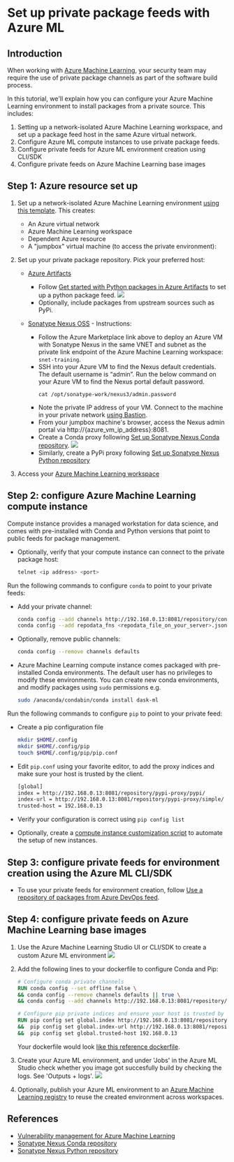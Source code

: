 # Set up private package feeds with Azure ML

## Introduction

When working with [Azure Machine Learning](https://learn.microsoft.com/en-us/azure/machine-learning/), your security team may require the use of private package channels as part of the software build process. 

In this tutorial, we'll explain how you can configure your Azure Machine Learning environment to install packages from a private source. This includes:
1. Setting up a network-isolated Azure Machine Learning workspace, and set up a package feed host in the same Azure virtual network.
1. Configure Azure ML compute instances to use private package feeds.
1. Configure private feeds for Azure ML environment creation using CLI/SDK
1. Configure private feeds on Azure Machine Learning base images

## Step 1: Azure resource set up

1. Set up a network-isolated Azure Machine Learning environment [using this template](https://github.com/Azure/azure-quickstart-templates/tree/master/quickstarts/microsoft.machinelearningservices/machine-learning-end-to-end-secure). This creates:
   
   * An Azure virtual network
   * Azure Machine Learning workspace
   * Dependent Azure resource
   * A "jumpbox" virtual machine (to access the private environment): 
		
1. Set up your private package repository. Pick your preferred host:

   * [Azure Artifacts](https://learn.microsoft.com/en-us/azure/devops/artifacts/start-using-azure-artifacts?view=azure-devops)

       * Follow [Get started with Python packages in Azure Artifacts](https://learn.microsoft.com/en-us/azure/devops/artifacts/quickstarts/python-packages?view=azure-devops) to set up a python package feed.
         ![](images/azure_artifacts_createfeed.png)  
       * Optionally, include packages from upstream sources such as PyPi.

   * [Sonatype Nexus OSS](https://azuremarketplace.microsoft.com/en-in/marketplace/apps/askforcloudllc1651766049149.nexus_repository_oss_on_ubuntu_20_04_lts?tab=Overview&exp=ubp8) - Instructions:
        
        * Follow the Azure Marketplace link above to deploy an Azure VM with Sonatype Nexus in the same VNET and subnet as the private link endpoint of the Azure Machine Learning workspace: `snet-training`.
        * SSH into your Azure VM to find the Nexus default credentials. The default username is “admin”. Run the below command on your Azure VM to find the Nexus portal default password. 
          ```
          cat /opt/sonatype-work/nexus3/admin.password
          ```
        * Note the private IP address of your VM. Connect to the machine in your private network [using Bastion](https://learn.microsoft.com/en-us/azure/bastion/bastion-connect-vm-rdp-windows#rdp).
        * From your jumpbox machine's browser, access the Nexus admin portal via http://{azure_vm_ip_address}:8081.
        * Create a Conda proxy following [Set up Sonatype Nexus Conda repository](https://help.sonatype.com/repomanager3/nexus-repository-administration/formats/conda-repositories).
          ![](images/conda_proxy_created.png)  
        * Similarly, create a PyPi proxy following [Set up Sonatype Nexus Python repository](https://help.sonatype.com/repomanager3/nexus-repository-administration/formats/pypi-repositories) 


1. Access your [Azure Machine Learning workspace](http://ml.azure.com/)

## Step 2: configure Azure Machine Learning compute instance

Compute instance provides a managed workstation for data science, and comes with pre-installed with Conda and Python versions that point to public feeds for package management.

* Optionally, verify that your compute instance can connect to the private package host: 
  ```bash
  telnet <ip address> <port>
  ```

Run the following commands to configure `conda` to point to your private feeds:

* Add your private channel:
  ```bash
  conda config --add channels http://192.168.0.13:8081/repository/conda-proxy/
  conda config --add repodata_fns <repodata_file_on_your_server>.json
  ```
* Optionally, remove public channels:
  ```bash
  conda config --remove channels defaults
  ```

* Azure Machine Learning compute instance comes packaged with pre-installed Conda environments. The default user has no privileges to modify these environments. You can create new conda environments, and modify packages using `sudo` permissions e.g.
  ```bash
  sudo /anaconda/condabin/conda install dask-ml
  ```

Run the following commands to configure `pip` to point to your private feed:

* Create a pip configuration file
  ```bash
  mkdir $HOME/.config
  mkdir $HOME/.config/pip
  touch $HOME/.config/pip/pip.conf
  ```

* Edit `pip.conf` using your favorite editor, to add the proxy indices and make sure your host is trusted by the client.
  ```bash
  [global]
  index = http://192.168.0.13:8081/repository/pypi-proxy/pypi/
  index-url = http://192.168.0.13:8081/repository/pypi-proxy/simple/
  trusted-host = 192.168.0.13
  ```

* Verify your configuration is correct using `pip config list`

* Optionally, create a [compute instance customization script](https://learn.microsoft.com/en-us/azure/machine-learning/how-to-customize-compute-instance) to automate the setup of new instances.

## Step 3: configure private feeds for environment creation using the Azure ML CLI/SDK

* To use your private feeds for environment creation, follow [Use a repository of packages from Azure DevOps feed](https://learn.microsoft.com/en-us/azure/machine-learning/v1/how-to-use-private-python-packages#use-a-repository-of-packages-from-azure-devops-feed).


## Step 4: configure private feeds on Azure Machine Learning base images

1. Use the Azure Machine Learning Studio UI or CLI/SDK to create a custom Azure ML environment
   ![](images/create_azureml_environment.png)

1. Add the following lines to your dockerfile to configure Conda and Pip:
   ```dockerfile
   # Configure conda private channels
   RUN conda config --set offline false \
   && conda config --remove channels defaults || true \
   && conda config --add channels http://192.168.0.13:8081/repository/conda-proxy/main

   # Configure pip private indices and ensure your host is trusted by the client
   RUN pip config set global.index http://192.168.0.13:8081/repository/pypi-proxy/pypi/ \
   &&  pip config set global.index-url http://192.168.0.13:8081/repository/pypi-proxy/simple/ \
   &&  pip config set global.trusted-host 192.168.0.13
   ```

   Your dockerfile would look [like this reference dockerfile](example.dockerfile).

1. Create your Azure ML environment, and under 'Jobs' in the Azure ML Studio check whether you image got succesfully build by checking the logs. See 'Outputs + logs'.
   ![](images/check_image_build_logs.png)

1. Optionally, publish your Azure ML environment to an [Azure Machine Learning registry](https://learn.microsoft.com/en-us/azure/machine-learning/how-to-share-models-pipelines-across-workspaces-with-registries?tabs=cli) to reuse the created environment across workspaces.

## References

* [Vulnerability management for Azure Machine Learning](https://learn.microsoft.com/en-us/azure/machine-learning/concept-vulnerability-management)
* [Sonatype Nexus Conda repository](https://help.sonatype.com/repomanager3/nexus-repository-administration/formats/conda-repositories)
* [Sonatype Nexus Python repository](https://help.sonatype.com/repomanager3/nexus-repository-administration/formats/pypi-repositories)